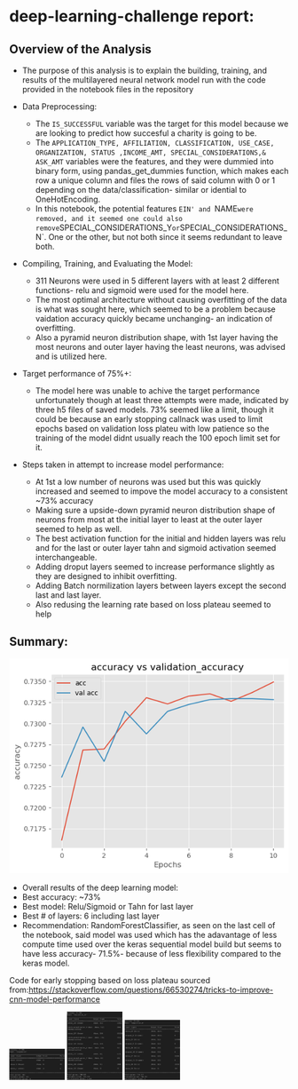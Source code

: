 # deep-learning-challenge report:
## Overview of the Analysis
* The purpose of this analysis is to explain the building, training, and results of the multilayered neural network model run with the code provided in the notebook files in the repository

* Data Preprocessing:
  * The `IS_SUCCESSFUL` variable was the target for this model because we are looking to predict how succesful a charity is going to be.
  * The `APPLICATION_TYPE, AFFILIATION, CLASSIFICATION, USE_CASE, ORGANIZATION, STATUS ,INCOME_AMT, SPECIAL_CONSIDERATIONS,& ASK_AMT` variables were the features, and they were dummied into binary form, using pandas_get_dummies function, which makes each row a unique column and files the rows of said column with 0 or 1 depending on the data/classification- similar or idential to OneHotEncoding.
  * In this notebook, the potential features `EIN' and `NAME` were removed, and it seemed one could also remove `SPECIAL_CONSIDERATIONS_Y` or `SPECIAL_CONSIDERATIONS_N`. One or the other, but not both since it seems redundant to leave both.
* Compiling, Training, and Evaluating the Model:
  * 311 Neurons were used in 5 different layers with at least 2 different functions- relu and sigmoid were used for the model here. 
  * The most optimal architecture without causing overfitting of the data is what was sought here, which seemed to be a problem because vaidation accuracy quickly became unchanging- an indication of overfitting. 
  * Also a pyramid neuron distribution shape, with 1st layer having the most neurons and outer layer having the least neurons, was advised and is utilized here.
* Target performance of 75%+:
  * The model here was unable to achive the target performance unfortunately though at least three attempts were made, indicated by three h5 files of saved models. 73% seemed like a limit, though it could be because an early stopping callnack was used to limit epochs based on validation loss plateu with  low patience so the training of the model didnt usually reach the 100 epoch limit set for it. 

* Steps taken in attempt to increase model performance:
  * At 1st a low number of neurons was used but this was quickly increased and seemed to impove the model accuracy to a consistent ~73% accuracy
  * Making sure a upside-down pyramid neuron distribution shape of neurons from most at the initial layer to least at the outer layer seemed to help as well.
  * The best activation function for the initial and hidden layers was relu and for the last or outer layer tahn and sigmoid activation seemed interchangeable.
  * Adding droput layers seemed to increase performance slightly as they are designed to inhibit overfitting.
  * Adding Batch normilization layers between layers except the second last and last layer.
  * Also redusing the learning rate based on loss plateau seemed to help
## Summary:
![](https://raw.githubusercontent.com/BMO777/deep-learning-challenge/master/result1.png)
 * Overall results of the deep learning model: 
  * Best accuracy: ~73% 
  * Best model: Relu/Sigmoid or Tahn for last layer
  * Best # of layers: 6 including last layer
 * Recommendation: RandomForestClassifier, as seen on the last cell of the notebook, said model was used which has the adavantage of less compute time used over the keras sequential model build but seems to have less accuracy- 71.5%- because of less flexibility compared to the keras model.

Code for early stopping based on loss plateau sourced from:https://stackoverflow.com/questions/66530274/tricks-to-improve-cnn-model-performance
 <p float="center">
  <img src="https://raw.githubusercontent.com/BMO777/deep-learning-challenge/master/model0.png" width="100" />
  <img src="https://raw.githubusercontent.com/BMO777/deep-learning-challenge/master/model1.png" width="100" /> 
  <img src="https://raw.githubusercontent.com/BMO777/deep-learning-challenge/master/model2.png" width="100" />
</p>
